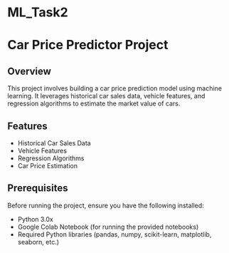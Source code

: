 # ML_Task2
# Car Price Predictor Project

## Overview

This project involves building a car price prediction model using machine learning. It leverages historical car sales data, vehicle features, and regression algorithms to estimate the market value of cars.

## Features

- Historical Car Sales Data
- Vehicle Features
- Regression Algorithms
- Car Price Estimation

## Prerequisites

Before running the project, ensure you have the following installed:

- Python 3.0x
- Google Colab Notebook (for running the provided notebooks)
- Required Python libraries (pandas, numpy, scikit-learn, matplotlib, seaborn, etc.)
